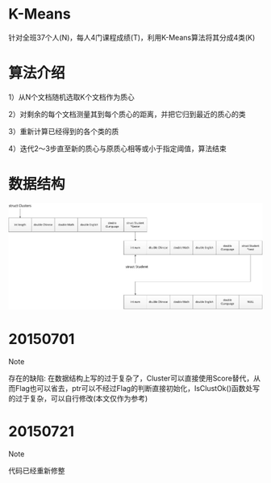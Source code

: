 # K-Means
针对全班37个人(N)，每人4门课程成绩(T)，利用K-Means算法将其分成4类(K)


算法介绍
========

1）从N个文档随机选取K个文档作为质心

2）对剩余的每个文档测量其到每个质心的距离，并把它归到最近的质心的类

3）重新计算已经得到的各个类的质

4）迭代2～3步直至新的质心与原质心相等或小于指定阈值，算法结束


数据结构
========

![image](https://github.com/thanatoskira/K-Means/blob/master/K-Means数据结构.jpg)


20150701
=======

Note

存在的缺陷:
    在数据结构上写的过于复杂了，Cluster可以直接使用Score替代，从而Flag也可以省去，ptr可以不经过Flag的判断直接初始化，IsClustOk()函数处写的过于复杂，可以自行修改(本文仅作为参考)


20150721
=======

Note

代码已经重新修整
